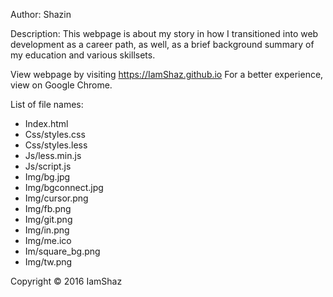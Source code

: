 Author: Shazin

Description: This webpage is about my story in how I transitioned into web development as a career path, as well, 
as a brief background summary of my education and various skillsets. 

View webpage by visiting https://IamShaz.github.io
For a better experience, view on Google Chrome.

List of file names: 
-	Index.html
-	Css/styles.css
-	Css/styles.less
-	Js/less.min.js
-	Js/script.js
-	Img/bg.jpg
-	Img/bgconnect.jpg
-	Img/cursor.png
-	Img/fb.png
-	Img/git.png
-	Img/in.png
-	Img/me.ico
-	Im/square_bg.png
-	Img/tw.png

Copyright © 2016 IamShaz
